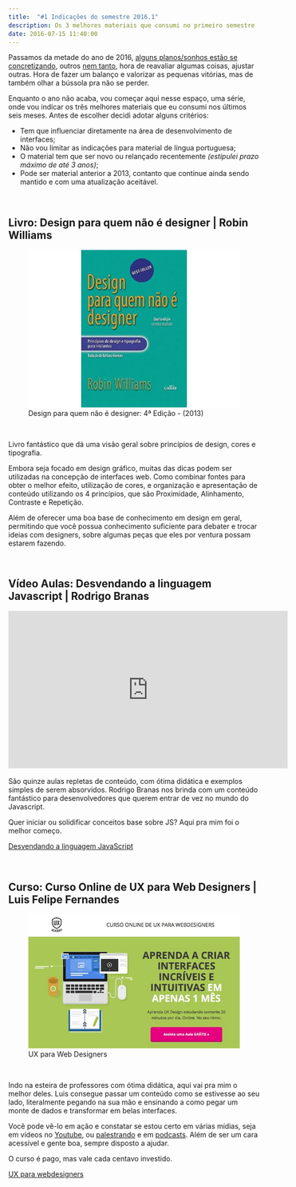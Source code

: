 ```yaml
---
title:  "#1 Indicações do semestre 2016.1"
description: Os 3 melhores materiais que consumi no primeiro semestre
date: 2016-07-15 11:40:00
---
```


Passamos da metade do ano de 2016, [alguns planos/sonhos estão se concretizando](https://github.com/jonathanslima/lista-coisas-dev), outros [nem tanto](http://jonathanslima.github.io/2015/decidi-aprender-python/), hora de reavaliar algumas coisas, ajustar outras. Hora de fazer um balanço e valorizar as pequenas vitórias, mas de também olhar a bússola pra não se perder.

Enquanto o ano não acaba, vou começar aqui nesse espaço, uma série, onde vou indicar os três melhores materiais que eu consumi nos últimos seis meses. Antes de escolher decidi adotar alguns critérios:

- Tem que influenciar diretamente na área de desenvolvimento de interfaces;
- Não vou limitar as indicações para material de língua portuguesa;
- O material tem que ser novo ou relançado recentemente *(estipulei prazo máximo de até 3 anos)*;
- Pode ser material anterior a 2013, contanto que continue ainda sendo mantido e com uma atualização aceitável.

<br>

## Livro: Design para quem não é designer | Robin Williams

<figure>
	<img src="/assets/images/design-para-nao-designer.jpg" alt="capa do livro design para quem não é designer da autora Robin Williams">
	<figcaption>Design para quem não é designer: 4ª Edição - (2013)</figcaption>
</figure>
<br>

Livro fantástico que dá uma visão geral sobre princípios de design, cores e tipografia. 

Embora seja focado em design gráfico, muitas das dicas podem ser utilizadas na concepção de interfaces web. Como combinar fontes para obter o melhor efeito, utilização de cores, e organização e apresentação de conteúdo utilizando os 4 princípios, que são Proximidade, Alinhamento, Contraste e Repetição. 

Além de oferecer uma boa base de conhecimento em design em geral, permitindo que você possua conhecimento suficiente para debater e trocar ideias com designers, sobre algumas peças que eles por ventura possam estarem fazendo.

<br>
	
## Vídeo Aulas: Desvendando a linguagem Javascript | Rodrigo Branas

<iframe width="560" height="315" src="https://www.youtube.com/embed/093dIOCNeIc?list=PLQCmSnNFVYnT1-oeDOSBnt164802rkegc" frameborder="0" allowfullscreen></iframe>

<br>

São quinze aulas repletas de conteúdo, com ótima didática e exemplos simples de serem absorvidos. Rodrigo Branas nos brinda com um conteúdo fantástico para desenvolvedores que querem entrar de vez no mundo do Javascript.

Quer iniciar ou solidificar conceitos base sobre JS? Aqui pra mim foi o melhor começo.

[Desvendando a linguagem JavaScript](https://www.youtube.com/playlist?list=PLQCmSnNFVYnT1-oeDOSBnt164802rkegc)

<br>

## Curso: Curso Online de UX para Web Designers | Luis Felipe Fernandes

<figure>
	<img src="/assets/images/ux-para-webdesigners.jpg" alt="home page do site do curso UX para web designers, ministrado pelo professor Luis Felipe Fernandes">
	<figcaption>UX para Web Designers</figcaption>
</figure>
<br>

Indo na esteira de professores com ótima didática, aqui vai pra mim o melhor deles. Luis consegue passar um conteúdo como se estivesse ao seu lado, literalmente pegando na sua mão e ensinando a como pegar um monte de dados e transformar em belas interfaces.

Você pode vê-lo em ação e constatar se estou certo em várias mídias, seja em vídeos no [Youtube](https://www.youtube.com/watch?v=iGb4tC-2t_A), ou [palestrando](https://www.youtube.com/watch?v=8AftjIeAeS0) e em [podcasts](https://medium.com/design-rd/capycast-gravado-na-uxconf-br-com-luis-felipe-fernandes-da-ux-academy-c58d831d0c89#.r2sz5xf0z). Além de ser um cara acessível e gente boa, sempre disposto a ajudar.

O curso é pago, mas vale cada centavo investido. 

[UX para webdesigners](http://www.uxacademy.com.br/)